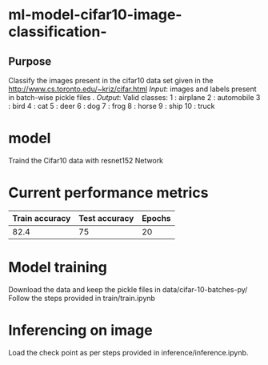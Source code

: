 # ml-model-cifar10-image-classification-

## Purpose
Classify the images present in the cifar10 data set given in the http://www.cs.toronto.edu/~kriz/cifar.html
_Input_: images and labels present in batch-wise pickle files .
_Output_: Valid classes:
1 : airplane
2 : automobile
3 : bird
4 : cat
5 : deer
6 : dog
7 : frog
8 : horse
9 : ship
10 : truck

# model 
Traind the Cifar10 data with resnet152 Network

# Current performance metrics

| Train accuracy| Test accuracy| Epochs|
| --- | --- |  --- |
| 82.4| 75| 20 |

# Model training
Download the data and keep the pickle files in data/cifar-10-batches-py/ 
Follow the steps provided in train/train.ipynb 

# Inferencing on image 

Load the check point as per steps provided in inference/inference.ipynb. 

